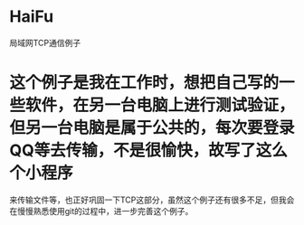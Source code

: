 # HaiFu
局域网TCP通信例子
# 这个例子是我在工作时，想把自己写的一些软件，在另一台电脑上进行测试验证，但另一台电脑是属于公共的，每次要登录QQ等去传输，不是很愉快，故写了这么个小程序
来传输文件等，也正好巩固一下TCP这部分，虽然这个例子还有很多不足，但我会在慢慢熟悉使用git的过程中，进一步完善这个例子。
